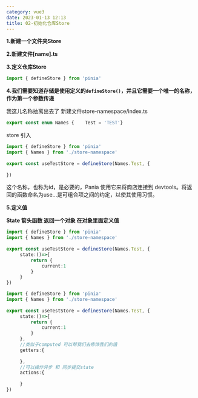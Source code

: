 ```yaml
---
category: vue3
date: 2023-01-13 12:13
title: 02-初始化仓库Store
---
```


**1.新建一个文件夹Store**

**2.新建文件[name].ts**

**3.定义仓库Store**

```typescript
import { defineStore } from 'pinia'
```

**4.我们需要知道存储是使用定义的`defineStore()`，并且它需要一个唯一的名称，作为第一个参数传递**

我这儿名称抽离出去了
新建文件store-namespace/index.ts

```typescript
export const enum Names {    Test = 'TEST'}
```

store 引入

```ts
import { defineStore } from 'pinia'
import { Names } from './store-namespace'
 
export const useTestStore = defineStore(Names.Test, {
 
})
```
这个名称，也称为id，是必要的，Pania 使用它来将商店连接到 devtools。将返回的函数命名为use...是可组合项之间的约定，以使其使用习惯。

**5.定义值**

**State 箭头函数 返回一个对象 在对象里面定义值**

```ts
import { defineStore } from 'pinia'
import { Names } from './store-namespace'
 
export const useTestStore = defineStore(Names.Test, {
     state:()=>{
         return {
             current:1
         }
     }
})
```


```ts
import { defineStore } from 'pinia'
import { Names } from './store-namespace'
 
export const useTestStore = defineStore(Names.Test, {
     state:()=>{
         return {
             current:1
         }
     },
     //类似于computed 可以帮我们去修饰我们的值
     getters:{
 
     },
     //可以操作异步 和 同步提交state
     actions:{
 
     }
})
```